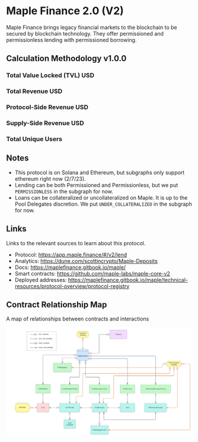 # Maple Finance 2.0 (V2)

Maple Finance brings legacy financial markets to the blockchain to be secured by blockchain technology. They offer permissioned and permissionless lending with permissioned borrowing.

## Calculation Methodology v1.0.0

### Total Value Locked (TVL) USD

### Total Revenue USD

### Protocol-Side Revenue USD

### Supply-Side Revenue USD

### Total Unique Users

## Notes

- This protocol is on Solana and Ethereum, but subgraphs only support ethereum right now (2/7/23).
- Lending can be both Permissioned and Permissionless, but we put `PERMISSIONLESS` in the subgraph for now.
- Loans can be collateralized or uncollateralized on Maple. It is up to the Pool Delegates discretion. We put `UNDER_COLLATERALIZED` in the subgraph for now.

## Links

Links to the relevant sources to learn about this protocol.

- Protocol: https://app.maple.finance/#/v2/lend
- Analytics: https://dune.com/scottincrypto/Maple-Deposits
- Docs: https://maplefinance.gitbook.io/maple/
- Smart contracts: https://github.com/maple-labs/maple-core-v2
- Deployed addresses: https://maplefinance.gitbook.io/maple/technical-resources/protocol-overview/protocol-registry

## Contract Relationship Map

A map of relationships between contracts and interactions

![Maple Finance 2.0 Contract Relationship Map](../../docs/images/protocols/maple-v2.png)
